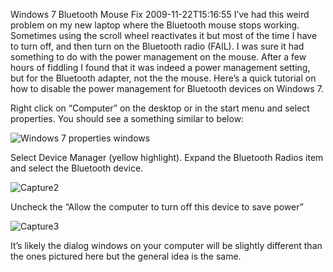Windows 7 Bluetooth Mouse Fix
2009-11-22T15:16:55
I’ve had this weird problem on my new laptop where the Bluetooth mouse stops working. Sometimes using the scroll wheel reactivates it but most of the time I have to turn off, and then turn on the Bluetooth radio (FAIL). I was sure it had something to do with the power management on the mouse. After a few hours of fiddling I found that it was indeed a power management setting, but for the Bluetooth adapter, not the the mouse. Here’s a quick tutorial on how to disable the power management for Bluetooth devices on Windows 7.

Right click on “Computer” on the desktop or in the start menu and select properties. You should see a something similar to below:

![Windows 7 properties windows](/cdn/images/blog/Windows7BluetoothMouseFix_8F55/Capture.jpg)

Select Device Manager (yellow highlight). Expand the Bluetooth Radios item and select the Bluetooth device.

![Capture2](/cdn/images/blog/Windows7BluetoothMouseFix_8F55/Capture2.jpg)

Uncheck the “Allow the computer to turn off this device to save power”

![Capture3](/cdn/images/blog/Windows7BluetoothMouseFix_8F55/Capture3.jpg)

It’s likely the dialog windows on your computer will be slightly different than the ones pictured here but the general idea is the same.
